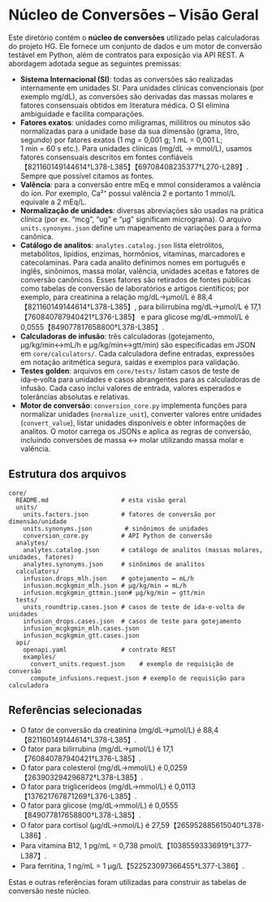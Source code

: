 # Núcleo de Conversões – Visão Geral

Este diretório contém o **núcleo de conversões** utilizado pelas calculadoras do projeto HG.  Ele fornece um conjunto de dados e um motor de conversão testável em Python, além de contratos para exposição via API REST.  A abordagem adotada segue as seguintes premissas:

* **Sistema Internacional (SI)**: todas as conversões são realizadas internamente em unidades SI.  Para unidades clínicas convencionais (por exemplo mg/dL), as conversões são derivadas das massas molares e fatores consensuais obtidos em literatura médica.  O SI elimina ambiguidade e facilita comparações.
* **Fatores exatos**: unidades como miligramas, mililitros ou minutos são normalizadas para a unidade base da sua dimensão (grama, litro, segundo) por fatores exatos (1 mg = 0,001 g; 1 mL = 0,001 L; 1 min = 60 s etc.).  Para unidades clínicas (mg/dL → mmol/L), usamos fatores consensuais descritos em fontes confiáveis【821160149144614†L378-L385】【69708408235377†L270-L289】.  Sempre que possível citamos as fontes.
* **Valência**: para a conversão entre mEq e mmol consideramos a valência do íon.  Por exemplo, Ca²⁺ possui valência 2 e portanto 1 mmol/L equivale a 2 mEq/L.
* **Normalização de unidades**: diversas abreviações são usadas na prática clínica (por ex. “mcg”, “ug” e “µg” significam micrograma).  O arquivo `units.synonyms.json` define um mapeamento de variações para a forma canônica.
* **Catálogo de analitos**: `analytes.catalog.json` lista eletrólitos, metabólitos, lipídios, enzimas, hormônios, vitaminas, marcadores e catecolaminas.  Para cada analito definimos nomes em português e inglês, sinônimos, massa molar, valência, unidades aceitas e fatores de conversão canônicos.  Esses fatores são retirados de fontes públicas como tabelas de conversão de laboratórios e artigos científicos; por exemplo, para creatinina a relação mg/dL→µmol/L é 88,4【821160149144614†L378-L385】, para bilirrubina mg/dL→µmol/L é 17,1【760840787940421†L376-L385】 e para glicose mg/dL→mmol/L é 0,0555【849077817658800†L378-L385】.
* **Calculadoras de infusão**: três calculadoras (gotejamento, µg/kg/min↔mL/h e µg/kg/min↔gtt/min) são especificadas em JSON em `core/calculators/`.  Cada calculadora define entradas, expressões em notação aritmética segura, saídas e exemplos para validação.
* **Testes golden**: arquivos em `core/tests/` listam casos de teste de ida‑e‑volta para unidades e casos abrangentes para as calculadoras de infusão.  Cada caso inclui valores de entrada, valores esperados e tolerâncias absolutas e relativas.
* **Motor de conversão**: `conversion_core.py` implementa funções para normalizar unidades (`normalize_unit`), converter valores entre unidades (`convert_value`), listar unidades disponíveis e obter informações de analitos.  O motor carrega os JSONs e aplica as regras de conversão, incluindo conversões de massa ↔ molar utilizando massa molar e valência.

## Estrutura dos arquivos

```
core/
  README.md                    # esta visão geral
  units/
    units.factors.json         # fatores de conversão por dimensão/unidade
    units.synonyms.json         # sinônimos de unidades
    conversion_core.py         # API Python de conversão
  analytes/
    analytes.catalog.json      # catálogo de analitos (massas molares, unidades, fatores)
    analytes.synonyms.json     # sinônimos de analitos
  calculators/
    infusion.drops_mlh.json    # gotejamento ↔ mL/h
    infusion.mcgkgmin_mlh.json # μg/kg/min ↔ mL/h
    infusion.mcgkgmin_gttmin.json# μg/kg/min ↔ gtt/min
  tests/
    units_roundtrip.cases.json # casos de teste de ida-e-volta de unidades
    infusion_drops.cases.json  # casos de teste para gotejamento
    infusion_mcgkgmin_mlh.cases.json
    infusion_mcgkgmin_gtt.cases.json
  api/
    openapi.yaml               # contrato REST
    examples/
      convert_units.request.json    # exemplo de requisição de conversão
      compute_infusions.request.json # exemplo de requisição para calculadora
```

## Referências selecionadas

* O fator de conversão da creatinina (mg/dL→µmol/L) é 88,4【821160149144614†L378-L385】.
* O fator para bilirrubina (mg/dL→µmol/L) é 17,1【760840787940421†L376-L385】.
* O fator para colesterol (mg/dL→mmol/L) é 0,0259【263903294296872†L378-L385】.
* O fator para triglicerídeos (mg/dL→mmol/L) é 0,0113【137621767871269†L376-L385】.
* O fator para glicose (mg/dL→mmol/L) é 0,0555【849077817658800†L378-L385】.
* O fator para cortisol (µg/dL→nmol/L) é 27,59【265952885615040†L378-L386】.
* Para vitamina B12, 1 pg/mL = 0,738 pmol/L【10385593336919†L377-L387】.
* Para ferritina, 1 ng/mL = 1 µg/L【522523097366455†L377-L386】.

Estas e outras referências foram utilizadas para construir as tabelas de conversão neste núcleo.